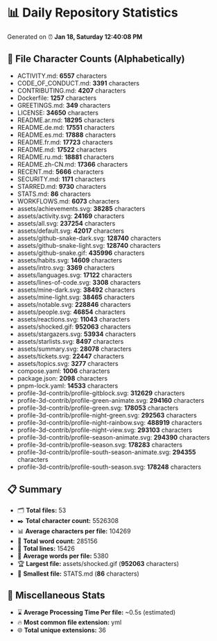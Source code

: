 # 📊 Daily Repository Statistics
Generated on ⏰ **Jan 18, Saturday 12:40:08 PM**

## 📂 File Character Counts (Alphabetically)
- ACTIVITY.md: **6557** characters
- CODE_OF_CONDUCT.md: **3391** characters
- CONTRIBUTING.md: **4207** characters
- Dockerfile: **1257** characters
- GREETINGS.md: **349** characters
- LICENSE: **34650** characters
- README.ar.md: **18295** characters
- README.de.md: **17551** characters
- README.es.md: **17888** characters
- README.fr.md: **17723** characters
- README.md: **17522** characters
- README.ru.md: **18881** characters
- README.zh-CN.md: **17366** characters
- RECENT.md: **5666** characters
- SECURITY.md: **1171** characters
- STARRED.md: **9730** characters
- STATS.md: **86** characters
- WORKFLOWS.md: **6073** characters
- assets/achievements.svg: **38285** characters
- assets/activity.svg: **24169** characters
- assets/all.svg: **237254** characters
- assets/default.svg: **42017** characters
- assets/github-snake-dark.svg: **128740** characters
- assets/github-snake-light.svg: **128740** characters
- assets/github-snake.gif: **435996** characters
- assets/habits.svg: **14609** characters
- assets/intro.svg: **3369** characters
- assets/languages.svg: **17122** characters
- assets/lines-of-code.svg: **3308** characters
- assets/mine-dark.svg: **38492** characters
- assets/mine-light.svg: **38465** characters
- assets/notable.svg: **228846** characters
- assets/people.svg: **46854** characters
- assets/reactions.svg: **11043** characters
- assets/shocked.gif: **952063** characters
- assets/stargazers.svg: **53934** characters
- assets/starlists.svg: **8497** characters
- assets/summary.svg: **28078** characters
- assets/tickets.svg: **22447** characters
- assets/topics.svg: **3277** characters
- compose.yaml: **1006** characters
- package.json: **2098** characters
- pnpm-lock.yaml: **14533** characters
- profile-3d-contrib/profile-gitblock.svg: **312629** characters
- profile-3d-contrib/profile-green-animate.svg: **294160** characters
- profile-3d-contrib/profile-green.svg: **178053** characters
- profile-3d-contrib/profile-night-green.svg: **292563** characters
- profile-3d-contrib/profile-night-rainbow.svg: **488919** characters
- profile-3d-contrib/profile-night-view.svg: **293103** characters
- profile-3d-contrib/profile-season-animate.svg: **294390** characters
- profile-3d-contrib/profile-season.svg: **178283** characters
- profile-3d-contrib/profile-south-season-animate.svg: **294355** characters
- profile-3d-contrib/profile-south-season.svg: **178248** characters

## 📋 Summary
- 🗂️ **Total files:** 53
- ✒️ **Total character count:** 5526308
- 📊 **Average characters per file:** 104269
- 📝 **Total word count:** 285156
- 🧾 **Total lines:** 15426
- 📐 **Average words per file:** 5380
- 🏆 **Largest file:** assets/shocked.gif (**952063** characters)
- 🥉 **Smallest file:** STATS.md (**86** characters)

## 🌟 Miscellaneous Stats
- ⌛ **Average Processing Time Per file:** ~0.5s (estimated)
- 🔥 **Most common file extension:** yml
- 🌐 **Total unique extensions:** 36
